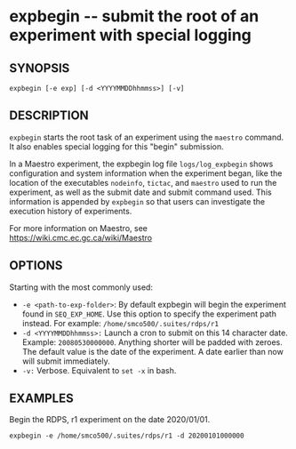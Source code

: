 expbegin -- submit the root of an experiment with special logging
=============================================

## SYNOPSIS

`expbegin [-e exp] [-d <YYYYMMDDhhmmss>] [-v]`

## DESCRIPTION

`expbegin` starts the root task of an experiment using the `maestro` command. It also enables special logging for this "begin" submission.

In a Maestro experiment, the expbegin log file `logs/log_expbegin` shows configuration and system information when the experiment began, like the location of the executables `nodeinfo`, `tictac`, and `maestro` used to run the experiment, as well as the submit date and submit command used. This information is appended by `expbegin` so that users can investigate the execution history of experiments.

For more information on Maestro, see https://wiki.cmc.ec.gc.ca/wiki/Maestro

## OPTIONS

Starting with the most commonly used:

* `-e <path-to-exp-folder>`: By default expbegin will begin the experiment found in `SEQ_EXP_HOME`. Use this option to specify the experiment path instead. For example: `/home/smco500/.suites/rdps/r1`
* `-d <YYYYMMDDhhmmss>:` Launch a cron to submit on this 14 character date. Example: `20080530000000`. Anything shorter will be padded with zeroes. The default value is the date of the experiment. A date earlier than now will submit immediately.
* `-v:` Verbose. Equivalent to `set -x` in bash.

## EXAMPLES

Begin the RDPS, r1 experiment on the date 2020/01/01.

```
expbegin -e /home/smco500/.suites/rdps/r1 -d 20200101000000
```
